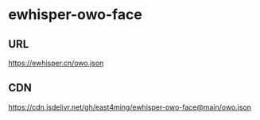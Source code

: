 # ewhisper-owo-face

## URL

https://ewhisper.cn/owo.json

## CDN

https://cdn.jsdelivr.net/gh/east4ming/ewhisper-owo-face@main/owo.json

